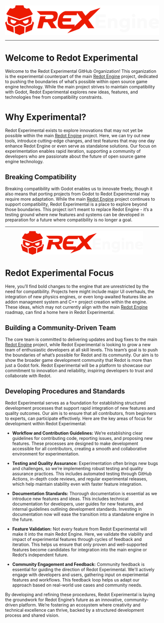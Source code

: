 <p align="center">
	<img src="../rex_engine_logo_v_1_0.png" width="900" alt="Redot Experimental Logo!">
</p>

---

# Welcome to Redot Experimental
Welcome to the Redot Experimental GitHub Organization! This organization is the experimental counterpart of the main [Redot Engine](https://github.com/Redot-Engine/redot-engine) project, dedicated to pushing the boundaries of what’s possible within open source game engine technology. While the main project strives to maintain compatibility with Godot, Redot Experimental explores new ideas, features, and technologies free from compatibility constraints.

# Why Experimental?
Redot Experimental exists to explore innovations that may not yet be possible within the main [Redot Engine](https://github.com/Redot-Engine/redot-engine) project. Here, we can try out new tools, introduce cutting-edge changes, and test features that may one day enhance Redot Engine or even serve as standalone solutions. Our focus on experimentation enables rapid iteration, supporting a community of developers who are passionate about the future of open source game engine technology.

## Breaking Compatibility
Breaking compatibility with Godot enables us to innovate freely, though it also means that porting projects from Godot to Redot Experimental may require more adaptation. While the main [Redot Engine](https://github.com/Redot-Engine/redot-engine) project continues to support compatibility, Redot Experimental is a place to explore beyond those boundaries. This project isn’t meant to replace Redot Engine - it’s a testing ground where new features and systems can be developed in preparation for a future where compatibility is no longer a goal.

---

<p align="center">
	<img src="../rex_engine_logo_v_1_0.png" width="400" alt="Redot Experimental Icon!">
</p>

# Redot Experimental Focus
Here, you’ll find bold changes to the engine that are unrestricted by the need for compatibility. Projects here might include major UI overhauls, the integration of new physics engines, or even long-awaited features like an addon managment system and C++ project creation within the engine. These ideas, which may not currently align with the main [Redot Engine](https://github.com/Redot-Engine/redot-engine) roadmap, can find a home here in Redot Experimental.

## Building a Community-Driven Team
The core team is committed to delivering updates and bug fixes to the main [Redot Engine](https://github.com/Redot-Engine/redot-engine) project, while Redot Experimental is looking to grow a new team of enthusiastic developers at all skill levels. This team’s goal is to push the boundaries of what’s possible for Redot and its community. Our aim is to show the broader game development community that Redot is more than just a Godot fork. Redot Experimental will be a platform to showcase our commitment to innovation and reliability, inspiring developers to trust and collaborate with Redot.

## Developing Procedures and Standards
Redot Experimental serves as a foundation for establishing structured development processes that support rapid integration of new features and quality outcomes. Our aim is to ensure that all contributors, from beginners to experts, can participate effectively. Here are the key areas of focus for development within Redot Experimental:

- **Workflow and Contribution Guidelines:**
We’re establishing clear guidelines for contributing code, reporting issues, and proposing new features. These processes are designed to make development accessible for all contributors, creating a smooth and collaborative environment for experimentation.

- **Testing and Quality Assurance:**
 Experimentation often brings new bugs and challenges, so we’re implementing robust testing and quality assurance practices. This includes automated testing through GitHub Actions, in-depth code reviews, and regular experimental releases, which help maintain stability even with faster feature integration.

- **Documentation Standards:**
Thorough documentation is essential as we introduce new features and ideas. This includes technical documentation for developers, user guides for new features, and internal guidelines outlining development standards. Investing in documentation now will ease the transition into a standalone engine in the future.

- **Feature Validation:**
Not every feature from Redot Experimental will make it into the main Redot Engine. Here, we validate the viability and impact of experimental features through cycles of feedback and iteration. This helps us ensure that only proven and well-supported features become candidates for integration into the main engine or Redot’s independent future.

- **Community Engagement and Feedback:**
  Community feedback is essential for guiding the direction of Redot Experimental. We'll actively engage with developers and users, gathering input on experimental features and workflows. This feedback loop helps us adapt our approach based on real-world use cases and community needs.

By developing and refining these procedures, Redot Experimental is laying the groundwork for Redot Engine’s future as an innovative, community-driven platform. We’re fostering an ecosystem where creativity and technical excellence can thrive, backed by a structured development process and shared vision.


